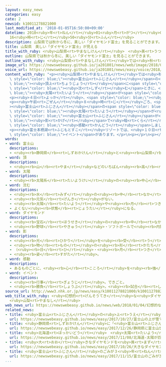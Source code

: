 ```yaml
---
layout: easy_news
categories: easy
cate: 2
newsid: k10011278821000
last_modified_at: '2018-01-05T16:50:00+09:00'
datetime: 2018<ruby>年<rt>ねん</rt></ruby>01<ruby>月<rt>がつ</rt></ruby>05<ruby>日<rt>にち</rt></ruby>
  16<ruby>時<rt>じ</rt></ruby>50<ruby>分<rt>ふん</rt></ruby>
description: 山梨県では秋から冬に、美しい「ダイヤモンド富士」を見ることができます。
title: 山梨県　美しい「ダイヤモンド富士」が見える
title_with_ruby: <ruby>山梨県<rt>やまなしけん</rt></ruby>　<ruby>美<rt>うつく</rt></ruby>しい「ダイヤモンド<ruby>富士<rt>ふじ</rt></ruby>」が<ruby>見<rt>み</rt></ruby>える
outline: 山梨県では秋から冬に、美しい「ダイヤモンド富士」を見ることができます。
outline_with_ruby: <ruby>山梨県<rt>やまなしけん</rt></ruby>では<ruby>秋<rt>あき</rt></ruby>から<ruby>冬<rt>ふゆ</rt></ruby>に、<ruby>美<rt>うつく</rt></ruby>しい「ダイヤモンド<ruby>富士<rt>ふじ</rt></ruby>」を<ruby>見<rt>み</rt></ruby>ることができます。
image_url: https://newswebeasy.github.io/ja201801/news/web/image/2018/01/04/K10011278821_1801041335_1801041435_01_02.jpg
voice_url: https://newswebeasy.github.io/ja201801/news/easy/voice/2018/01/05/k10011278821000.mp3
content_with_ruby: "<p><ruby>山梨県<rt>やまなしけん</rt></ruby>では<ruby>秋<rt>あき</rt></ruby>から<ruby>冬<rt>ふゆ</rt></ruby>に、<ruby>美<rt>うつく</rt></ruby>しい「ダイヤモンド<ruby>富士<rt>ふじ</rt></ruby>」を<ruby>見<rt>み</rt></ruby>ることができます。<span\
  \ style=\"color: blue;\"><ruby>富士山<rt>ふじさん</rt></ruby></span>の<span style=\"color:\
  \ blue;\"><ruby>頂上<rt>ちょうじょう</rt></ruby></span>に<span style=\"color: blue;\"><ruby>太陽<rt>たいよう</rt></ruby></span>が<ruby>出<rt>で</rt></ruby>るときと<span\
  \ style=\"color: blue;\"><ruby>沈<rt>しず</rt></ruby>む</span>ときに、<span style=\"color:\
  \ blue;\"><ruby>太陽<rt>たいよう</rt></ruby></span>が<span style=\"color: blue;\">ダイヤモンド</span>のように<ruby>光<rt>ひか</rt></ruby>って<ruby>見<rt>み</rt></ruby>えます。</p>\n\
  <p><ruby>４日<rt>よっか</rt></ruby>、<span style=\"color: blue;\"><ruby>富士山<rt>ふじさん</rt></ruby></span>の<ruby>近<rt>ちか</rt></ruby>くはとてもよく<ruby>晴<rt>は</rt></ruby>れました。<ruby>富士河口湖町<rt>ふじかわぐちこまち</rt></ruby>にある「<ruby>富士本栖湖<rt>ふじもとすこ</rt></ruby>リゾート」には、ダイヤモンド<ruby>富士<rt>ふじ</rt></ruby>の<ruby>写真<rt>しゃしん</rt></ruby>を<ruby>撮<rt>と</rt></ruby>るために９０<ruby>人<rt>にん</rt></ruby>ぐらいが<ruby>集<rt>あつ</rt></ruby>まりました。</p>\n\
  <p><ruby>午前<rt>ごぜん</rt></ruby>８<ruby>時<rt>じ</rt></ruby>ごろ、<span style=\"color: blue;\"\
  ><ruby>富士山<rt>ふじさん</rt></ruby></span>の<span style=\"color: blue;\"><ruby>頂上<rt>ちょうじょう</rt></ruby></span>から<span\
  \ style=\"color: blue;\"><ruby>太陽<rt>たいよう</rt></ruby></span>が<ruby>出<rt>で</rt></ruby>てくると、<span\
  \ style=\"color: blue;\"><ruby>富士山<rt>ふじさん</rt></ruby></span>が<span style=\"color:\
  \ blue;\"><ruby>影<rt>かげ</rt></ruby></span>で<ruby>暗<rt>くら</rt></ruby>く<ruby>見<rt>み</rt></ruby>えてダイヤモンド<ruby>富士<rt>ふじ</rt></ruby>になりました。２<ruby>分<rt>ふん</rt></ruby>ぐらいの<ruby>間<rt>あいだ</rt></ruby>、<ruby>集<rt>あつ</rt></ruby>まった<ruby>人<rt>ひと</rt></ruby>たちは<ruby>写真<rt>しゃしん</rt></ruby>をたくさん<ruby>撮<rt>と</rt></ruby>っていました。<ruby>愛知県<rt>あいちけん</rt></ruby>からきた<ruby>男性<rt>だんせい</rt></ruby>は「とてもきれいで<span\
  \ style=\"color: blue;\"><ruby>感動<rt>かんどう</rt></ruby></span>しました」と<ruby>話<rt>はな</rt></ruby>していました。</p>\n\
  <p><ruby>富士本栖湖<rt>ふじもとすこ</rt></ruby>リゾートでは、<ruby>１０日<rt>とおか</rt></ruby>までダイヤモンド<ruby>富士<rt>ふじ</rt></ruby>を<ruby>見<rt>み</rt></ruby>る<span\
  \ style=\"color: blue;\">イベント</span>があります。</p>\n<p></p>\n<p></p>"
words:
- word: 富士山
  descriptions:
  - <ruby><rb>静岡県</rb><rt>しずおかけん</rt></ruby>と<ruby><rb>山梨県</rb><rt>やまなしけん</rt></ruby>の<ruby><rb>境</rb><rt>さかい</rt></ruby>にある、<ruby><rb>日本一</rb><rt>にっぽんいち</rt></ruby><ruby><rb>高</rb><rt>たか</rt></ruby>い<ruby><rb>山</rb><rt>やま</rt></ruby>。<ruby><rb>高</rb><rt>たか</rt></ruby>さは３７７６メートル。<ruby><rb>江戸時代</rb><rt>えどじだい</rt></ruby>に<ruby><rb>大</rb><rt>おお</rt></ruby>きな<ruby><rb>噴火</rb><rt>ふんか</rt></ruby>があった。
- word: 頂
  descriptions:
  - <ruby><rb>山</rb><rt>やま</rt></ruby>などのいちばん<ruby><rb>高</rb><rt>たか</rt></ruby>い<ruby><rb>所</rb><rt>ところ</rt></ruby>。<ruby><rb>頂上</rb><rt>ちょうじょう</rt></ruby>。
- word: 太陽
  descriptions:
  - <ruby><rb>太陽系</rb><rt>たいようけい</rt></ruby>の<ruby><rb>中心</rb><rt>ちゅうしん</rt></ruby>で<ruby><rb>高</rb><rt>たか</rt></ruby>い<ruby><rb>熱</rb><rt>ねつ</rt></ruby>と<ruby><rb>光</rb><rt>ひかり</rt></ruby>を<ruby><rb>出</rb><rt>だ</rt></ruby>している<ruby><rb>星</rb><rt>ほし</rt></ruby>。<ruby><rb>地球</rb><rt>ちきゅう</rt></ruby>に<ruby><rb>熱</rb><rt>ねつ</rt></ruby>や<ruby><rb>光</rb><rt>ひかり</rt></ruby>をあたえ、<ruby><rb>生物</rb><rt>せいぶつ</rt></ruby>を<ruby><rb>育</rb><rt>そだ</rt></ruby>てる。お<ruby><rb>日</rb><rt>ひ</rt></ruby>さま。
- word: 沈む
  descriptions:
  - <ruby><rb>水</rb><rt>みず</rt></ruby>の<ruby><rb>中</rb><rt>なか</rt></ruby>に<ruby><rb>深</rb><rt>ふか</rt></ruby>く<ruby><rb>入</rb><rt>はい</rt></ruby>る。
  - <ruby><rb>元気</rb><rt>げんき</rt></ruby>がない。
  - <ruby><rb>太陽</rb><rt>たいよう</rt></ruby>や<ruby><rb>月</rb><rt>つき</rt></ruby>が<ruby><rb>地平線</rb><rt>ちへいせん</rt></ruby>にかくれる。
  - よくない<ruby><rb>状態</rb><rt>じょうたい</rt></ruby>になる。
- word: ダイヤモンド
  descriptions:
  - <ruby><rb>宝石</rb><rt>ほうせき</rt></ruby>の<ruby><rb>中</rb><rt>なか</rt></ruby>で、もっともかたくてよく<ruby><rb>光</rb><rt>ひか</rt></ruby>る、<ruby><rb>値打</rb><rt>ねう</rt></ruby>ちの<ruby><rb>高</rb><rt>たか</rt></ruby>いもの。ダイヤ。ダイアモンド。<ruby><rb>金剛石</rb><rt>こんごうせき</rt></ruby>。
  - <ruby><rb>野球</rb><rt>やきゅう</rt></ruby>・ソフトボールで<ruby><rb>内野</rb><rt>ないや</rt></ruby>のこと。
- word: 影
  descriptions:
  - <ruby><rb>光</rb><rt>ひかり</rt></ruby>を<ruby><rb>受</rb><rt>う</rt></ruby>けた<ruby><rb>物</rb><rt>もの</rt></ruby>の<ruby><rb>後</rb><rt>うし</rt></ruby>ろにできる<ruby><rb>暗</rb><rt>くら</rt></ruby>い<ruby><rb>部分</rb><rt>ぶぶん</rt></ruby>。
  - <ruby><rb>物</rb><rt>もの</rt></ruby>の<ruby><rb>形</rb><rt>かたち</rt></ruby>が<ruby><rb>水面</rb><rt>すいめん</rt></ruby>などに<ruby><rb>映</rb><rt>うつ</rt></ruby>って<ruby><rb>見</rb><rt>み</rt></ruby>えるもの。
  - （<ruby><rb>日</rb><rt>ひ</rt></ruby>・<ruby><rb>月</rb><rt>つき</rt></ruby>などの）<ruby><rb>光</rb><rt>ひかり</rt></ruby>。
  - <ruby><rb>姿</rb><rt>すがた</rt></ruby>。
- word: 感動
  descriptions:
  - あるものごとに、<ruby><rb>心</rb><rt>こころ</rt></ruby>を<ruby><rb>強</rb><rt>つよ</rt></ruby>く<ruby><rb>動</rb><rt>うご</rt></ruby>かされること。
- word: イベント
  descriptions:
  - <ruby><rb>行事</rb><rt>ぎょうじ</rt></ruby>。できごと。
  - <ruby><rb>勝負</rb><rt>しょうぶ</rt></ruby>。<ruby><rb>試合</rb><rt>しあい</rt></ruby>。
source_url: http://www3.nhk.or.jp/news/easy/k10011278821000/k10011278821000.html
web_title_with_ruby: <ruby>幻想的<rt>げんそうてき</rt></ruby>な<ruby>ダイヤモンド<rt>だいやもんど</rt></ruby><ruby>富士<rt>ふじ</rt></ruby>に<ruby>大勢<rt>おおぜい</rt></ruby>の<ruby>観光客<rt>かんこうきゃく</rt></ruby>
  <ruby>山梨<rt>やまなし</rt></ruby>
web_news_url: https://newswebeasy.github.io/news/web/2018/01/04/幻想的なダイヤモンド富士に大勢の観光客-山梨
related_news:
- title: <ruby>富士山<rt>ふじさん</rt></ruby>の<ruby>上<rt>うえ</rt></ruby>が<ruby>雪<rt>ゆき</rt></ruby>で<ruby>白<rt>しろ</rt></ruby>くなる
  url: https://newswebeasy.github.io/news/easy/2017/10/27/富士山の上が雪で白くなる
- title: <ruby>静岡県<rt>しずおかけん</rt></ruby>に「<ruby>富士山<rt>ふじさん</rt></ruby><ruby>世界遺産<rt>せかいいさん</rt></ruby>センター」がオープン
  url: https://newswebeasy.github.io/news/easy/2017/12/26/静岡県に富士山世界遺産センターがオープン
- title: <ruby>北海道<rt>ほっかいどう</rt></ruby>　<ruby>太陽<rt>たいよう</rt></ruby>が<ruby>四角<rt>しかく</rt></ruby>い<ruby>形<rt>かたち</rt></ruby>に<ruby>見<rt>み</rt></ruby>えた
  url: https://newswebeasy.github.io/news/easy/2017/11/08/北海道-太陽が四角い形に見えた
- title: <ruby>大<rt>おお</rt></ruby>きなダイヤモンドを<ruby>貧<rt>まず</rt></ruby>しい<ruby>人<rt>ひと</rt></ruby>のためにオークションに<ruby>出<rt>だ</rt></ruby>す
  url: https://newswebeasy.github.io/news/easy/2017/10/26/大きなダイヤモンドを貧しい人のためにオークションに出す
- title: <ruby>富士山<rt>ふじさん</rt></ruby>のごみが３<ruby>年<rt>ねん</rt></ruby><ruby>続<rt>つづ</rt></ruby>けて<ruby>増<rt>ふ</rt></ruby>える
  url: https://newswebeasy.github.io/news/easy/2017/11/15/富士山のごみが3年続けて増える
...
```

